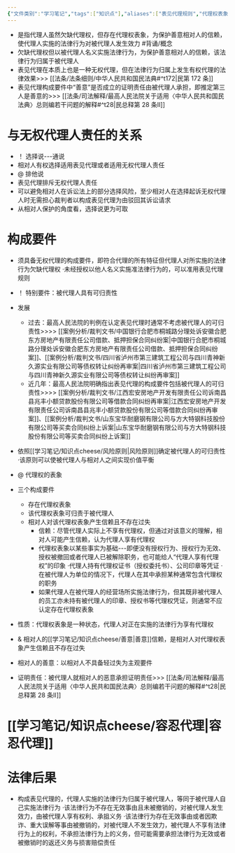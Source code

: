 ```yaml
---
{"文件类别":"学习笔记","tags":["知识点"],"aliases":["表见代理规则","代理权表象责任"],"dg-publish":true,"permalink":"/学习笔记/知识点cheese/表见代理/","dgPassFrontmatter":true,"created":"2024-07-30T12:15:00.722+08:00","updated":"2024-09-30T11:30:15.965+08:00"}
---
```


- 是指代理人虽然欠缺代理权，但存在代理权表象，为保护善意相对人的信赖，使代理人实施的法律行为对被代理人发生效力 #背诵/概念 
- 欠缺代理权但以被代理人名义实施法律行为，为保护善意相对人的信赖，该法律行为归属于被代理人
- 表见代理在本质上也是一种无权代理，但在法律行为归属上发生有权代理的法律效果>>> [[法条/法条细则/中华人民共和国民法典#^t172\|民第 172 条]]
- 表见代理构成要件中“善意”是否成立的证明责任由被代理人承担，即推定第三人是善意的>>> [[法条/司法解释/最高人民法院关于适用〈中华人民共和国民法典〉总则编若干问题的解释#^t28\|民总释第 28 条Ⅱ]]

# 与无权代理人责任的关系
- ！ 选择说---通说
- 相对人有权选择适用表见代理或者适用无权代理人责任
- @ 排他说
- 表见代理排斥无权代理人责任
- 可以避免相对人在诉讼法上的部分选择风险，至少相对人在选择起诉无权代理人时无需担心裁判者以构成表见代理为由驳回其诉讼请求
- 从相对人保护的角度看，选择说更为可取
# 构成要件
- 须具备无权代理的构成要件，即符合代理的所有特征但代理人对所实施的法律行为欠缺代理权
·未经授权以他人名义实施准法律行为的，可以准用表见代理规则
- ！ 特别要件：被代理人具有可归责性
- 发展
	- 过去：最高人民法院的判例在认定表见代理时通常不考虑被代理人的可归责性>>>> [[案例分析/裁判文书/中国银行合肥市桐城路分理处诉安徽合肥东方房地产有限责任公司借款、抵押担保合同纠纷案\|中国银行合肥市桐城路分理处诉安徽合肥东方房地产有限责任公司借款、抵押担保合同纠纷案]]、[[案例分析/裁判文书/四川省泸州市第三建筑工程公司与四川青神新久源实业有限公司等债权转让纠纷再审案\|四川省泸州市第三建筑工程公司与四川青神新久源实业有限公司等债权转让纠纷再审案]]
	- 近几年：最高人民法院明确指出表见代理的构成要件包括被代理人的可归责性>>>> [[案例分析/裁判文书/江西宏安房地产开发有限责任公司诉南昌县兆丰小额贷款股份有限公司等借款合同纠纷再审案\|江西宏安房地产开发有限责任公司诉南昌县兆丰小额贷款股份有限公司等借款合同纠纷再审案]]、[[案例分析/裁判文书/山东宝华耐磨钢有限公司与方大特钢科技股份有限公司等买卖合同纠纷上诉案\|山东宝华耐磨钢有限公司与方大特钢科技股份有限公司等买卖合同纠纷上诉案]]
- 依照[[学习笔记/知识点cheese/风险原则\|风险原则]]确定被代理人的可归责性
·该原则可以使被代理人与相对人之间实现价值平衡

- @ 代理权的表象
- 三个构成要件
	- 存在代理权表象
	- 该代理权表象可归责于被代理人
	- 相对人对该代理权表象产生信赖且不存在过失
		- 信赖：尽管代理人实际上不享有代理权，但通过对该意义的理解，相对人可能产生信赖，认为代理人享有代理权
		- 代理权表象以某些事实为基础---即便没有授权行为、授权行为无效、授权被撤回或者代理人已被解除职务，也可能给人“代理人享有代理权”的印象
		·代理人持有代理权证书（授权委托书）、公司印章等凭证
		·在被代理人为单位的情况下，代理人在其中承担某种通常包含代理权的职务
		- 如果代理人在被代理人的经营场所实施法律行为，但其既非被代理人的员工亦未持有被代理人的印章、授权书等代理权凭证，则通常不应认定存在代理权表象
- 性质：代理权表象是一种状态，代理人对正在实施的法律行为享有代理权

- & 相对人的[[学习笔记/知识点cheese/善意\|善意]]信赖，是相对人对代理权表象产生信赖且不存在过失
- 相对人的善意：以相对人不具备轻过失为主观要件
- 证明责任：被代理人就相对人的恶意承担证明责任>>> [[法条/司法解释/最高人民法院关于适用〈中华人民共和国民法典〉总则编若干问题的解释#^t28\|民总释第 28 条Ⅱ]]
# [[学习笔记/知识点cheese/容忍代理\|容忍代理]]
# 法律后果
- 构成表见代理的，代理人实施的法律行为归属于被代理人，等同于被代理人自己实施法律行为
·该法律行为不存在无效事由且未被撤销的，对被代理人发生效力，由被代理人享有权利、承抯义务
·该法律行为存在无效事由或者因欺诈、重大误解等事由被撤销的，对被代理人不发生效力，被代理人不享有法律行为上的权利，不承担法律行为上的义务，但可能需要承担法律行为无效或者被撤销时的返还义务与损害赔偿责任
